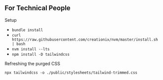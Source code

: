 ## For Technical People

Setup
- `bundle install`
- `curl https://raw.githubusercontent.com/creationix/nvm/master/install.sh | bash`
- `nvm install --lts`
- `npm install -D tailwindcss`

Refreshing the purged CSS 

```
npx tailwindcss -o ./public/stylesheets/tailwind-trimmed.css
```
